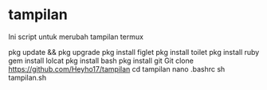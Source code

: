 # tampilan

Ini script untuk merubah tampilan termux

pkg update && pkg upgrade
pkg install figlet 
pkg install toilet
pkg install ruby
gem install lolcat
pkg install bash
pkg install git
Git clone https://github.com/Heyho17/tampilan
cd tampilan
nano .bashrc
sh tampilan.sh
